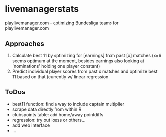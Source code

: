 # livemanagerstats
playlivemanager.com - optimizing Bundesliga teams for playlivemanager.com

## Approaches
1. Calculate best 11 by optimizing for [earnings] from past [x] matches (x=6 seems optimum at the moment, besides earnings also looking at 'nominations' holding one player constant)
2. Predict individual player scores from past x matches and optimize best 11 based on that (currently w/ linear regression

## ToDos
- best11 function: find a way to include captain multiplier
- scrape data directly from within R
- clubspoints table: add home/away pointdiffs
- regression: try out loess or others...
- add web interface
- ...
